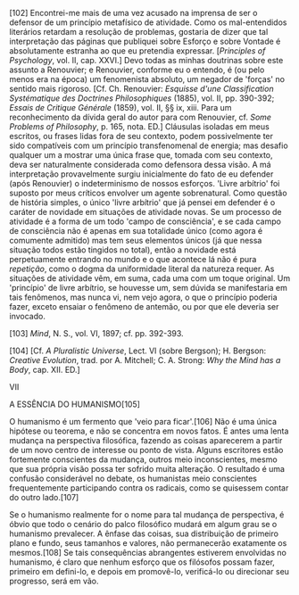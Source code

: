 [102] Encontrei-me mais de uma vez acusado na imprensa de ser o defensor de um princípio metafísico de atividade. Como os mal-entendidos literários retardam a resolução de problemas, gostaria de dizer que tal interpretação das páginas que publiquei sobre Esforço e sobre Vontade é absolutamente estranha ao que eu pretendia expressar. [_Principles of Psychology_, vol. II, cap. XXVI.] Devo todas as minhas doutrinas sobre este assunto a Renouvier; e Renouvier, conforme eu o entendo, é (ou pelo menos era na época) um fenomenista absoluto, um negador de 'forças' no sentido mais rigoroso. [Cf. Ch. Renouvier: _Esquisse d'une Classification Systématique des Doctrines Philosophiques_ (1885), vol. II, pp. 390-392; _Essais de Critique Générale_ (1859), vol. II, §§ ix, xiii. Para um reconhecimento da dívida geral do autor para com Renouvier, cf. _Some Problems of Philosophy_, p. 165, nota. ED.] Cláusulas isoladas em meus escritos, ou frases lidas fora de seu contexto, podem possivelmente ter sido compatíveis com um princípio transfenomenal de energia; mas desafio qualquer um a mostrar uma única frase que, tomada com seu contexto, deva ser naturalmente considerada como defensora dessa visão. A má interpretação provavelmente surgiu inicialmente do fato de eu defender (após Renouvier) o indeterminismo de nossos esforços. 'Livre arbítrio' foi suposto por meus críticos envolver um agente sobrenatural. Como questão de história simples, o único 'livre arbítrio' que já pensei em defender é o caráter de novidade em situações de atividade novas. Se um processo de atividade é a forma de um todo 'campo de consciência', e se cada campo de consciência não é apenas em sua totalidade único (como agora é comumente admitido) mas tem seus elementos únicos (já que nessa situação todos estão tingidos no total), então a novidade está perpetuamente entrando no mundo e o que acontece lá não é pura _repetição_, como o dogma da uniformidade literal da natureza requer. As situações de atividade vêm, em suma, cada uma com um toque original. Um 'princípio' de livre arbítrio, se houvesse um, sem dúvida se manifestaria em tais fenômenos, mas nunca vi, nem vejo agora, o que o princípio poderia fazer, exceto ensaiar o fenômeno de antemão, ou por que ele deveria ser invocado.

[103] _Mind_, N. S., vol. VI, 1897; cf. pp. 392-393.

[104] [Cf. _A Pluralistic Universe_, Lect. VI (sobre Bergson); H. Bergson: _Creative Evolution_, trad. por A. Mitchell; C. A. Strong: _Why the Mind has a Body_, cap. XII. ED.]

VII

A ESSÊNCIA DO HUMANISMO[105]

O humanismo é um fermento que 'veio para ficar'.[106] Não é uma única hipótese ou teorema, e não se concentra em novos fatos. É antes uma lenta mudança na perspectiva filosófica, fazendo as coisas aparecerem a partir de um novo centro de interesse ou ponto de vista. Alguns escritores estão fortemente conscientes da mudança, outros meio inconscientes, mesmo que sua própria visão possa ter sofrido muita alteração. O resultado é uma confusão considerável no debate, os humanistas meio conscientes frequentemente participando contra os radicais, como se quisessem contar do outro lado.[107]

Se o humanismo realmente for o nome para tal mudança de perspectiva, é óbvio que todo o cenário do palco filosófico mudará em algum grau se o humanismo prevalecer. A ênfase das coisas, sua distribuição de primeiro plano e fundo, seus tamanhos e valores, não permanecerão exatamente os mesmos.[108] Se tais consequências abrangentes estiverem envolvidas no humanismo, é claro que nenhum esforço que os filósofos possam fazer, primeiro em defini-lo, e depois em promovê-lo, verificá-lo ou direcionar seu progresso, será em vão.